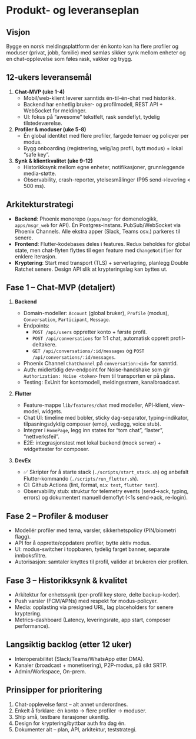 # Produkt- og leveranseplan

## Visjon
Bygge en norsk meldingsplattform der én konto kan ha flere profiler og moduser (privat, jobb, familie) med sømløs sikker synk mellom enheter og en chat-opplevelse som føles rask, vakker og trygg.

## 12-ukers leveransemål
1. **Chat-MVP (uke 1-4)**
   - Mobil/web-klient leverer sanntids én-til-én-chat med historikk.
   - Backend har enhetlig bruker- og profilmodell, REST API + WebSocket for meldinger.
   - UI: fokus på “awesome” tekstfelt, rask sendeflyt, tydelig tilstedeværelse.
2. **Profiler & moduser (uke 5-8)**
   - Én global identitet med flere profiler, fargede temaer og policyer per modus.
   - Bygg onboarding (registrering, velg/lag profil, bytt modus) + lokal “safe key”.
3. **Synk & klientkvalitet (uke 9-12)**
   - Historikksynk mellom egne enheter, notifikasjoner, grunnleggende media-støtte.
   - Observability, crash-reporter, ytelsesmålinger (P95 send→levering < 500 ms).

## Arkitekturstrategi
- **Backend**: Phoenix monorepo (`apps/msgr` for domenelogikk, `apps/msgr_web` for API). Én Postgres-instans. PubSub/WebSocket via Phoenix Channels. Alle ekstra apper (Slack, Teams osv.) parkeres til senere.
- **Frontend**: Flutter-kodebases deles i features. Redux beholdes for global state, men chat-flyten flyttes til egen feature med `ChangeNotifier` for enklere iterasjon.
- **Kryptering**: Start med transport (TLS) + serverlagring, planlegg Double Ratchet senere. Design API slik at krypteringslag kan byttes ut.

## Fase 1 – Chat-MVP (detaljert)
1. **Backend**
   - Domain-modeller: `Account` (global bruker), `Profile` (modus), `Conversation`, `Participant`, `Message`.
   - Endpoints:
     - `POST /api/users` oppretter konto + første profil.
     - `POST /api/conversations` for 1:1 chat, automatisk opprett profil-deltakere.
     - `GET /api/conversations/:id/messages` og `POST /api/conversations/:id/messages`.
   - Phoenix Channel `ChatChannel` på `conversation:<id>` for sanntid.
   - Auth: midlertidig dev-endpoint for Noise-handshake som gir `Authorization: Noise <token>` frem til transporten er på plass.
   - Testing: ExUnit for kontomodell, meldingsstrøm, kanalbroadcast.

2. **Flutter**
   - Feature-mappe `lib/features/chat` med modeller, API-klient, view-model, widgets.
   - Chat UI: timeline med bobler, sticky dag-separator, typing-indikator, tilpasningsdyktig composer (emoji, vedlegg, voice stub).
   - Integrer i `HomePage`, legg inn states for “tom chat”, “laster”, “nettverksfeil”.
   - E2E: integrasjonstest mot lokal backend (mock server) + widgettester for composer.

3. **DevEx**
   - ✅ Skripter for å starte stack (`./scripts/start_stack.sh`) og anbefalt
     Flutter-kommando (`./scripts/run_flutter.sh`).
   - CI: Github Actions (lint, format, `mix test`, `flutter test`).
   - Observability stub: struktur for telemetry events (send→ack, typing, errors)
     og dokumentert manuell demoflyt (<1s send→ack, re-login).

## Fase 2 – Profiler & moduser
- Modellér profiler med tema, varsler, sikkerhetspolicy (PIN/biometri flagg).
- API for å opprette/oppdatere profiler, bytte aktiv modus.
- UI: modus-switcher i toppbaren, tydelig farget banner, separate innboksfiltre.
- Autorisasjon: samtaler knyttes til profil, valider at brukeren eier profilen.

## Fase 3 – Historikksynk & kvalitet
- Arkitektur for enhetssynk (per-profil key store, delte backup-koder).
- Push varsler (FCM/APNs) med respekt for modus-policyer.
- Media: opplasting via presigned URL, lag placeholders for senere kryptering.
- Metrics-dashboard (Latency, leveringsrate, app start, composer performance).

## Langsiktig backlog (etter 12 uker)
- Interoperabilitet (Slack/Teams/WhatsApp etter DMA).
- Kanaler (broadcast + monetisering), P2P-modus, på sikt SRTP.
- Admin/Workspace, On-prem.

## Prinsipper for prioritering
1. Chat-opplevelse først – alt annet underordnes.
2. Enkelt å forklare: én konto → flere profiler → moduser.
3. Ship små, testbare iterasjoner ukentlig.
4. Design for kryptering/byttbar auth fra dag én.
5. Dokumenter alt – plan, API, arkitektur, teststrategi.
